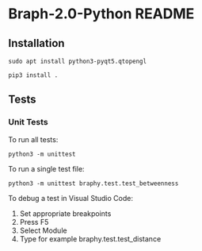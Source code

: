 # Braph-2.0-Python README

## Installation

    sudo apt install python3-pyqt5.qtopengl

    pip3 install .

## Tests

### Unit Tests

To run all tests:

    python3 -m unittest

To run a single test file:

    python3 -m unittest braphy.test.test_betweenness

To debug a test in Visual Studio Code:

1. Set appropriate breakpoints
1. Press F5
1. Select Module
1. Type for example braphy.test.test_distance


